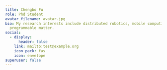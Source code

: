```yaml
---
title: Chengbo Fu
role: Phd Student
avatar_filename: avatar.jpg
bio: My research interests include distributed robotics, mobile computing and
  programmable matter.
social:
  - display:
      header: false
    link: mailto:test@example.org
    icon_pack: fas
    icon: envelope
superuser: false
---
```

